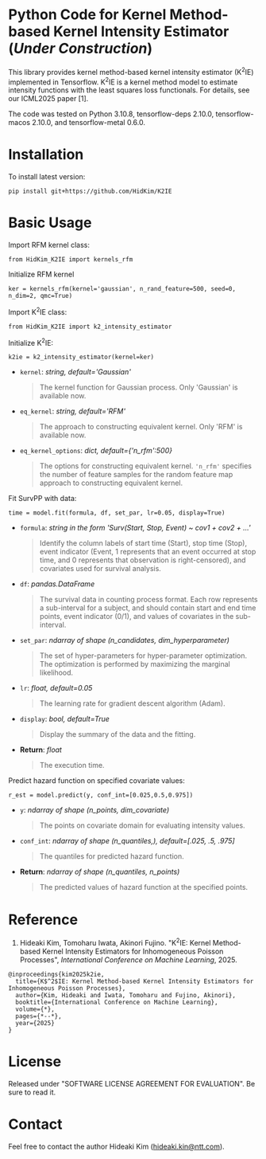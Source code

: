# Python Code for Kernel Method-based Kernel Intensity Estimator (*Under Construction*)
This library provides kernel method-based kernel intensity estimator (K<sup>2</sup>IE) implemented in Tensorflow. K<sup>2</sup>IE is a kernel method model to estimate intensity functions with the least squares loss functionals. For details, see our ICML2025 paper [1].

The code was tested on Python 3.10.8, tensorflow-deps 2.10.0, tensorflow-macos 2.10.0, and tensorflow-metal 0.6.0.

# Installation
To install latest version:
```
pip install git+https://github.com/HidKim/K2IE
```

# Basic Usage
Import RFM kernel class:
```
from HidKim_K2IE import kernels_rfm
```
Initialize RFM kernel
```
ker = kernels_rfm(kernel='gaussian', n_rand_feature=500, seed=0, n_dim=2, qmc=True)
```
Import K<sup>2</sup>IE class:
```
from HidKim_K2IE import k2_intensity_estimator
```
Initialize K<sup>2</sup>IE:
```
k2ie = k2_intensity_estimator(kernel=ker)
```
- `kernel`: *string, default='Gaussian'* <br> 
  >The kernel function for Gaussian process. Only 'Gaussian' is available now.
- `eq_kernel`:  *string, default='RFM'* <br>
  >The approach to constructing equivalent kernel. Only 'RFM' is available now.  
- `eq_kernel_options`:  *dict, default={'n_rfm':500}* <br>
  >The options for constructing equivalent kernel. `'n_rfm'` specifies the number of feature samples for the random feature map approach to constructing equivalent kernel.
  
Fit SurvPP with data:
```
time = model.fit(formula, df, set_par, lr=0.05, display=True)
```
- `formula`: *string in the form 'Surv(Start, Stop, Event) ~ cov1 + cov2 + ...'* <br> 
  >Identify the column labels of start time (Start), stop time (Stop), event indicator (Event, 1 represents that an event occurred at stop time, and 0 represents that observation is right-censored), and covariates used for survival analysis.
- `df`:  *pandas.DataFrame*  <br>
  > The survival data in counting process format. Each row represents a sub-interval for a subject, and should contain start and end time points, event indicator (0/1), and values of covariates in the sub-interval.  
- `set_par`:  *ndarray of shape (n_candidates, dim_hyperparameter)*  <br>
  >The set of hyper-parameters for hyper-parameter optimization. The optimization is performed by maximizing the marginal likelihood.
- `lr`: *float, default=0.05* <br>
  >The learning rate for gradient descent algorithm (Adam).
- `display`:  *bool, default=True*  <br>
  >Display the summary of the data and the fitting. 
- **Return**: *float* <br>
  >The execution time.

Predict hazard function on specified covariate values:
```
r_est = model.predict(y, conf_int=[0.025,0.5,0.975])
```
- `y`: *ndarray of shape (n_points, dim_covariate)* <br> 
  >The points on covariate domain for evaluating intensity values.
- `conf_int`:  *ndarray of shape (n_quantiles,), default=[.025, .5, .975]*  <br>
  > The quantiles for predicted hazard function.
- **Return**: *ndarray of shape (n_quantiles, n_points)* <br>
  >The predicted values of hazard function at the specified points.

# Reference
1. Hideaki Kim, Tomoharu Iwata, Akinori Fujino. "K<sup>2</sup>IE: Kernel Method-based Kernel Intensity Estimators for Inhomogeneous Poisson Processes", *International Conference on Machine Learning*, 2025.
```
@inproceedings{kim2025k2ie,
  title={K$^2$IE: Kernel Method-based Kernel Intensity Estimators for Inhomogeneous Poisson Processes},
  author={Kim, Hideaki and Iwata, Tomoharu and Fujino, Akinori},
  booktitle={International Conference on Machine Learning},
  volume={*},
  pages={*--*},
  year={2025}
}
``` 

# License
Released under "SOFTWARE LICENSE AGREEMENT FOR EVALUATION". Be sure to read it.

# Contact
Feel free to contact the author Hideaki Kim (hideaki.kin@ntt.com).